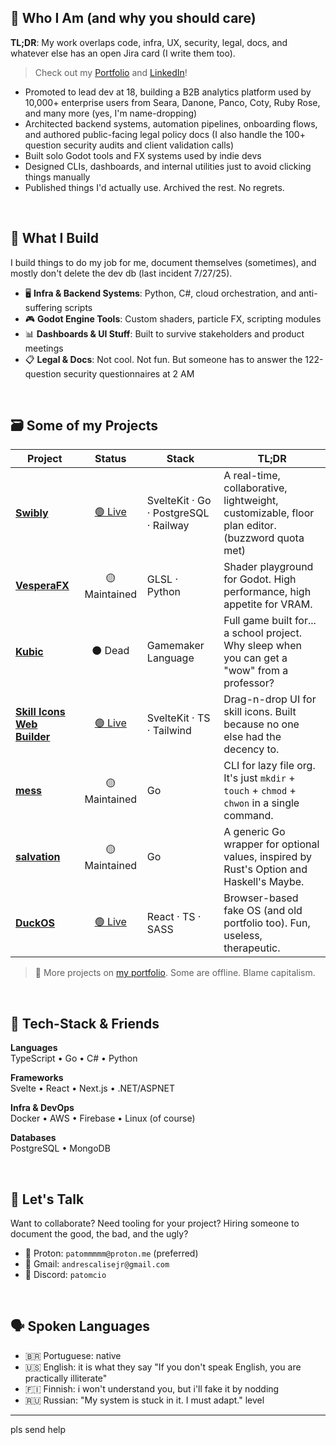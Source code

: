 ## 🦆 Who I Am (and why you should care)

**TL;DR**: My work overlaps code, infra, UX, security, legal, docs, and whatever else has an open Jira card (I write them too).

> Check out my [Portfolio](https://www.devkcud.com) and [LinkedIn](https://www.linkedin.com/in/andre-albanese-junior)!

- Promoted to lead dev at 18, building a B2B analytics platform used by 10,000+ enterprise users from Seara, Danone, Panco, Coty, Ruby Rose, and many more (yes, I'm name-dropping)
- Architected backend systems, automation pipelines, onboarding flows, and authored public-facing legal policy docs (I also handle the 100+ question security audits and client validation calls)
- Built solo Godot tools and FX systems used by indie devs
- Designed CLIs, dashboards, and internal utilities just to avoid clicking things manually
- Published things I'd actually use. Archived the rest. No regrets.

<br>

## 🧪 What I Build

I build things to do my job for me, document themselves (sometimes), and mostly don't delete the dev db (last incident 7/27/25).

- 🖥️ **Infra & Backend Systems**: Python, C#, cloud orchestration, and anti-suffering scripts
- 🎮 **Godot Engine Tools**: Custom shaders, particle FX, scripting modules
- 📊 **Dashboards & UI Stuff**: Built to survive stakeholders and product meetings
- 📋 **Legal & Docs**: Not cool. Not fun. But someone has to answer the 122-question security questionnaires at 2 AM

<br>

## 🗃️ Some of my Projects

| Project                                                                   |                   Status                    | Stack                                 | TL;DR                                                                                          |
| ------------------------------------------------------------------------- | :-----------------------------------------: | ------------------------------------- | ---------------------------------------------------------------------------------------------- |
| [**Swibly**](https://github.com/swibly)                                   | [🟢 Live](https://arkhon.og.opensolace.com) | SvelteKit · Go · PostgreSQL · Railway | A real-time, collaborative, lightweight, customizable, floor plan editor. (buzzword quota met) |
| [**VesperaFX**](https://github.com/devkcud/VesperaFX)                     |                🟡 Maintained                | GLSL · Python                         | Shader playground for Godot. High performance, high appetite for VRAM.                         |
| [**Kubic**](https://github.com/Kubic)                                     |                   ⚫ Dead                   | Gamemaker Language                    | Full game built for... a school project. Why sleep when you can get a "wow" from a professor?  |
| [**Skill Icons Web Builder**](https://github.com/devkcud/skill-icons-web) |  [🟢 Live](https://skillicons.devkcud.com)  | SvelteKit · TS · Tailwind             | Drag-n-drop UI for skill icons. Built because no one else had the decency to.                  |
| [**mess**](https://github.com/devkcud/mess)                               |                🟡 Maintained                | Go                                    | CLI for lazy file org. It's just `mkdir` + `touch` + `chmod` + `chwon` in a single command.    |
| [**salvation**](https://github.com/devkcud/salvation)                     |                🟡 Maintained                | Go                                    | A generic Go wrapper for optional values, inspired by Rust's Option and Haskell's Maybe.       |
| [**DuckOS**](https://github.com/devkcud/duckos)                           |    [🟢 Live](https://duckos.devkcud.com)    | React · TS · SASS                     | Browser-based fake OS (and old portfolio too). Fun, useless, therapeutic.                      |

> 🧪 More projects on [my portfolio](https://www.devkcud.com). Some are offline. Blame capitalism.

<br>

## 🧰 Tech-Stack & Friends

**Languages**  
TypeScript • Go • C# • Python

**Frameworks**  
Svelte • React • Next.js • .NET/ASPNET

**Infra & DevOps**  
Docker • AWS • Firebase • Linux (of course)

**Databases**  
PostgreSQL • MongoDB

<br>

## 🤝 Let's Talk

Want to collaborate? Need tooling for your project? Hiring someone to document the good, the bad, and the ugly?

- 📧 Proton: `patommmmm@proton.me` (preferred)
- 📨 Gmail: `andrescalisejr@gmail.com`
- 💬 Discord: `patomcio`

<br>

## 🗣️ Spoken Languages

- 🇧🇷 Portuguese: native
- 🇺🇸 English: it is what they say "If you don't speak English, you are practically illiterate"
- 🇫🇮 Finnish: i won't understand you, but i'll fake it by nodding
- 🇷🇺 Russian: "My system is stuck in it. I must adapt." level

---

pls send help
